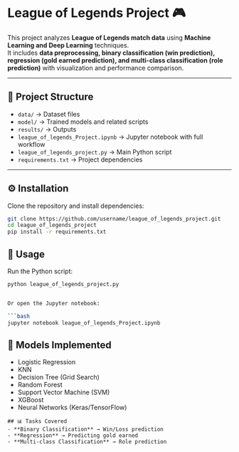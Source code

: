 # League of Legends Project 🎮

This project analyzes **League of Legends match data** using **Machine Learning and Deep Learning** techniques.  
It includes **data preprocessing, binary classification (win prediction), regression (gold earned prediction), and multi-class classification (role prediction)** with visualization and performance comparison.

---

## 📂 Project Structure
- `data/` → Dataset files  
- `model/` → Trained models and related scripts  
- `results/` → Outputs 
- `league_of_legends_Project.ipynb` → Jupyter notebook with full workflow  
- `league_of_legends_project.py` → Main Python script  
- `requirements.txt` → Project dependencies  

---

## ⚙️ Installation
Clone the repository and install dependencies:

```bash
git clone https://github.com/username/league_of_legends_project.git
cd league_of_legends_project
pip install -r requirements.txt

```
## 🚀 Usage

Run the Python script:

```bash
python league_of_legends_project.py


Or open the Jupyter notebook:

```bash
jupyter notebook league_of_legends_Project.ipynb
```

## 🧰 Models Implemented
- Logistic Regression  
- KNN  
- Decision Tree (Grid Search)  
- Random Forest  
- Support Vector Machine (SVM)  
- XGBoost  
- Neural Networks (Keras/TensorFlow)
  
```
## 📊 Tasks Covered
- **Binary Classification** → Win/Loss prediction  
- **Regression** → Predicting gold earned  
- **Multi-class Classification** → Role prediction  

